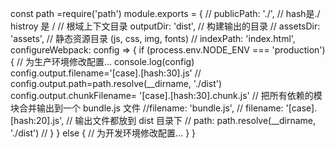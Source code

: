 const path =require('path')
module.exports = {
  // publicPath: './', // hash是./  histroy 是 /  // 根域上下文目录
  outputDir: 'dist', // 构建输出的目录
  // assetsDir: 'assets', // 静态资源目录 (js, css, img, fonts)
  // indexPath: 'index.html',
  configureWebpack: config => {
    if (process.env.NODE_ENV === 'production') {
      // 为生产环境修改配置...
       console.log(config)
       config.output.filename='[case].[hash:30].js'
       // config.output.path=path.resolve(__dirname, './dist')
       config.output.chunkFilename= '[case].[hash:30].chunk.js'
          // 把所有依赖的模块合并输出到一个 bundle.js 文件
          //filename: 'bundle.js',
          // filename: '[case].[hash:20].js',
          // 输出文件都放到 dist 目录下
          // path: path.resolve(__dirname, './dist')
        // }
    } else {
      // 为开发环境修改配置...
    }
  }